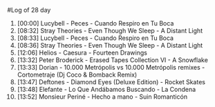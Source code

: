 #Log of 28 day

1. [00:00] Lucybell - Peces - Cuando Respiro en Tu Boca
1. [08:32] Stray Theories - Even Though We Sleep - A Distant Light
1. [08:33] Lucybell - Peces - Cuando Respiro en Tu Boca
1. [08:36] Stray Theories - Even Though We Sleep - A Distant Light
1. [12:06] Helios - Caesura - Fourteen Drawings
1. [13:32] Peter Broderick - Erased Tapes Collection VI - A Snowflake
1. [13:33] Dorian - 10.000 Metrópolis vs 10.000 Metrópolis remixes - Cortometraje (Dj Coco & Bomback Remix)
1. [13:47] Deftones - Diamond Eyes (Deluxe Edition) - Rocket Skates
1. [13:48] Elefante - Lo Que Andábamos Buscando - La Condena
1. [13:52] Monsieur Periné - Hecho a mano - Suin Romanticón
